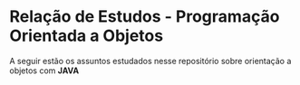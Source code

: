# Relação de Estudos - Programação Orientada a Objetos

A seguir estão os assuntos estudados nesse repositório sobre orientação a objetos com **JAVA**

